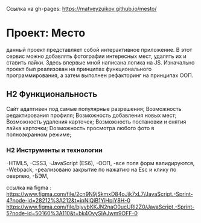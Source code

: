 Ссылка на gh-pages:
https://matveyzuikov.github.io/mesto/


# Проект: Место

данный проект представляет собой интерактивное приложение. В этот сервис можно добавлять фотографии интересных мест, удалять их и ставить лайки. Здесь впервые мной написана логика на JS. Изначально проект был реализован на принципах функционального программирования, а затем выполнен рефакторинг на принципах ООП.

## H2 Функциональность

Сайт адаптивен под самые популярные разрешения;
Возможность редактирования профиля;
Возможность добавления новых мест;
Возможность удаления карточек;
Возможность постановки и снятия лайка карточки;
Dозможность просмотра любого фото в полноэкранном режиме;

### H2 Инструменты и технологии
-HTML5,
-CSS3,
-JavaScript (ES6),
-OOП,
-все поля форм валидируются,
-Webpack,
-реализовано закрытие по нажатию на Esc и клику по оверлею,
-БЭМ,




ссылка на figma :
https://www.figma.com/file/2cn9N9jSkmxD84oJik7xL7/JavaScript.-Sprint-4?node-id=28212%3A212&t=ipNlQiB1YiHpiY8H-0
https://www.figma.com/file/bjyvbKKJN2naO0ucURl2Z0/JavaScript.-Sprint-5?node-id=50160%3A110&t=bk4OvySIAJwm9OFF-0
